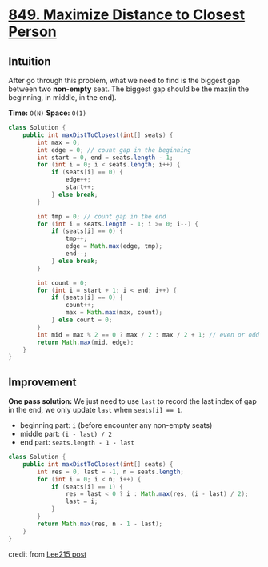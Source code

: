 # [849. Maximize Distance to Closest Person](https://leetcode.com/problems/maximize-distance-to-closest-person/)

## Intuition

After go through this problem, what we need to find is the biggest gap between two **non-empty** seat. The biggest gap should be the max(in the beginning, in middle, in the end).

**Time:** `O(N)`
**Space:** `O(1)`

```java
class Solution {
    public int maxDistToClosest(int[] seats) {
        int max = 0;
        int edge = 0; // count gap in the beginning
        int start = 0, end = seats.length - 1;
        for (int i = 0; i < seats.length; i++) {
            if (seats[i] == 0) {
                edge++;
                start++;
            } else break;
        }

        int tmp = 0; // count gap in the end
        for (int i = seats.length - 1; i >= 0; i--) {
            if (seats[i] == 0) {
                tmp++;
                edge = Math.max(edge, tmp);
                end--;
            } else break;
        }

        int count = 0;
        for (int i = start + 1; i < end; i++) {
            if (seats[i] == 0) {
                count++;
                max = Math.max(max, count);
            } else count = 0;
        }
        int mid = max % 2 == 0 ? max / 2 : max / 2 + 1; // even or odd condition
        return Math.max(mid, edge);
    }
}
```

## Improvement

**One pass solution:** We just need to use `last` to record the last index of gap in the end, we only update `last` when `seats[i] == 1`.

* beginning part: `i` (before encounter any non-empty seats)
* middle part: `(i - last) / 2`
* end part: `seats.length - 1 - last`

```java
class Solution {
    public int maxDistToClosest(int[] seats) {
        int res = 0, last = -1, n = seats.length;
        for (int i = 0; i < n; i++) {
            if (seats[i] == 1) {
                res = last < 0 ? i : Math.max(res, (i - last) / 2);
                last = i;
            }
        }
        return Math.max(res, n - 1 - last);
    }
}
```

credit from [Lee215 post](https://leetcode.com/problems/maximize-distance-to-closest-person/discuss/137912/JavaC%2B%2BPython-One-pass-Easy-Understood)
